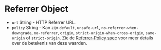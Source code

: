 # Referrer Object

* `url` String - HTTP Referrer URL.
* `policy` String - Kan zijn `default`, `unsafe-url`, `no-referrer-when-downgrade`, `no-referrer`, `origin`, `strict-origin-when-cross-origin`, `same-origin` of `strict-origin`. Zie de [Referrer-Policy spec](https://developer.mozilla.org/en-US/docs/Web/HTTP/Headers/Referrer-Policy) voor meer details over de betekenis van deze waarden.
